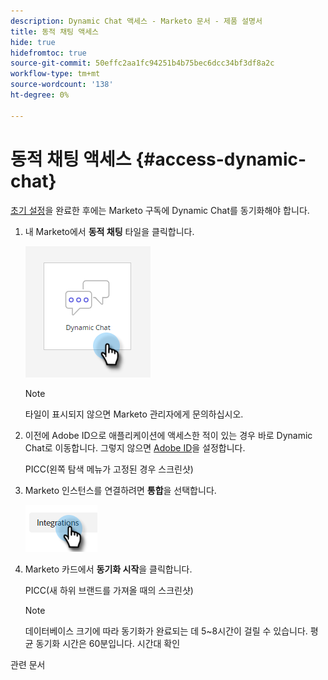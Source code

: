 ```yaml
---
description: Dynamic Chat 액세스 - Marketo 문서 - 제품 설명서
title: 동적 채팅 액세스
hide: true
hidefromtoc: true
source-git-commit: 50effc2aa1fc94251b4b75bec6dcc34bf3df8a2c
workflow-type: tm+mt
source-wordcount: '138'
ht-degree: 0%

---
```


# 동적 채팅 액세스 {#access-dynamic-chat}

[초기 설정](/help/marketo/product-docs/demand-generation/dynamic-chat/initial-setup.md)을 완료한 후에는 Marketo 구독에 Dynamic Chat를 동기화해야 합니다.

1. 내 Marketo에서 **동적 채팅** 타일을 클릭합니다.

   ![](assets/access-dynamic-chat-1.png)

   >[!NOTE]
   >
   >타일이 표시되지 않으면 Marketo 관리자에게 문의하십시오.

1. 이전에 Adobe ID으로 애플리케이션에 액세스한 적이 있는 경우 바로 Dynamic Chat로 이동합니다. 그렇지 않으면 [Adobe ID](https://helpx.adobe.com/manage-account/using/create-update-adobe-id.html)을 설정합니다.

   PICC(왼쪽 탐색 메뉴가 고정된 경우 스크린샷)

1. Marketo 인스턴스를 연결하려면 **통합**&#x200B;을 선택합니다.

   ![](assets/access-dynamic-chat-3.png)

1. Marketo 카드에서 **동기화 시작**&#x200B;을 클릭합니다.

   PICC(새 하위 브랜드를 가져올 때의 스크린샷)

   >[!NOTE]
   >
   >데이터베이스 크기에 따라 동기화가 완료되는 데 5~8시간이 걸릴 수 있습니다. 평균 동기화 시간은 60분입니다. 시간대 확인

관련 문서
